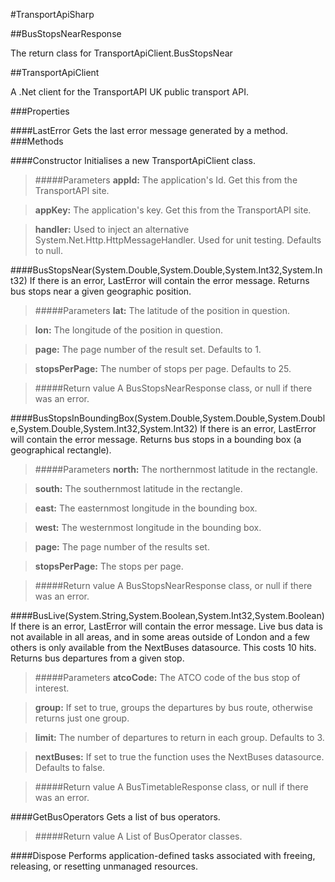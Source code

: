 ﻿#TransportApiSharp


##BusStopsNearResponse
            
The return class for TransportApiClient.BusStopsNear
        

##TransportApiClient
            
A .Net client for the TransportAPI UK public transport API.
        
###Properties

####LastError
Gets the last error message generated by a method.
###Methods


####Constructor
Initialises a new TransportApiClient class.
> #####Parameters
> **appId:** The application's Id. Get this from the TransportAPI site.

> **appKey:** The application's key. Get this from the TransportAPI site.

> **handler:** Used to inject an alternative System.Net.Http.HttpMessageHandler. Used for unit testing. Defaults to null.


####BusStopsNear(System.Double,System.Double,System.Int32,System.Int32)
If there is an error, LastError will contain the error message.
Returns bus stops near a given geographic position.
> #####Parameters
> **lat:** The latitude of the position in question.

> **lon:** The longitude of the position in question.

> **page:** The page number of the result set. Defaults to 1.

> **stopsPerPage:** The number of stops per page. Defaults to 25.

> #####Return value
> A BusStopsNearResponse class, or null if there was an error.

####BusStopsInBoundingBox(System.Double,System.Double,System.Double,System.Double,System.Int32,System.Int32)
If there is an error, LastError will contain the error message.
Returns bus stops in a bounding box (a geographical rectangle).
> #####Parameters
> **north:** The northernmost latitude in the rectangle.

> **south:** The southernmost latitude in the rectangle.

> **east:** The easternmost longitude in the bounding box.

> **west:** The westernmost longitude in the bounding box.

> **page:** The page number of the results set.

> **stopsPerPage:** The stops per page.

> #####Return value
> A BusStopsNearResponse class, or null if there was an error.

####BusLive(System.String,System.Boolean,System.Int32,System.Boolean)
If there is an error, LastError will contain the error message. Live bus data is not available in all areas, and in some areas outside of London and a few others is only available from the NextBuses datasource. This costs 10 hits.
Returns bus departures from a given stop.
> #####Parameters
> **atcoCode:** The ATCO code of the bus stop of interest.

> **group:** If set to true, groups the departures by bus route, otherwise returns just one group.

> **limit:** The number of departures to return in each group. Defaults to 3.

> **nextBuses:** If set to true the function uses the NextBuses datasource. Defaults to false.

> #####Return value
> A BusTimetableResponse class, or null if there was an error.

####GetBusOperators
Gets a list of bus operators.
> #####Return value
> A List of BusOperator classes.

####Dispose
Performs application-defined tasks associated with freeing, releasing, or resetting unmanaged resources.